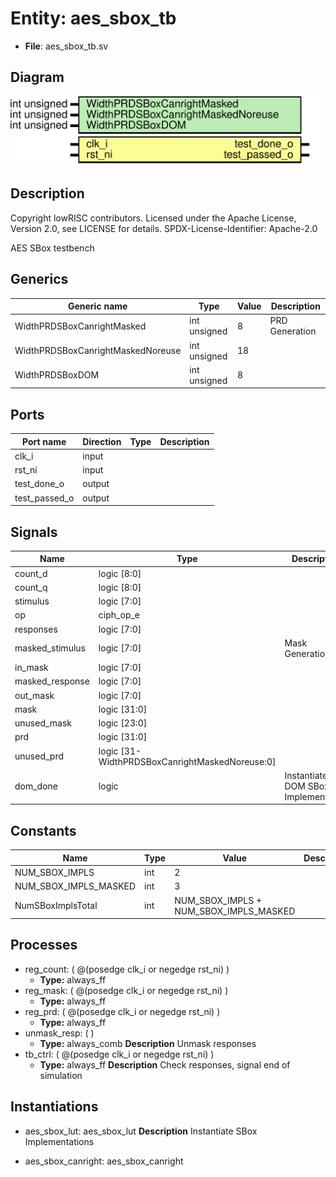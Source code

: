 # Entity: aes_sbox_tb

- **File**: aes_sbox_tb.sv
## Diagram

![Diagram](aes_sbox_tb.svg "Diagram")
## Description

 Copyright lowRISC contributors.
 Licensed under the Apache License, Version 2.0, see LICENSE for details.
 SPDX-License-Identifier: Apache-2.0

 AES SBox testbench

## Generics

| Generic name                      | Type         | Value | Description      |
| --------------------------------- | ------------ | ----- | ---------------- |
| WidthPRDSBoxCanrightMasked        | int unsigned | 8     |  PRD Generation  |
| WidthPRDSBoxCanrightMaskedNoreuse | int unsigned | 18    |                  |
| WidthPRDSBoxDOM                   | int unsigned | 8     |                  |
## Ports

| Port name     | Direction | Type | Description |
| ------------- | --------- | ---- | ----------- |
| clk_i         | input     |      |             |
| rst_ni        | input     |      |             |
| test_done_o   | output    |      |             |
| test_passed_o | output    |      |             |
## Signals

| Name            | Type                                           | Description                           |
| --------------- | ---------------------------------------------- | ------------------------------------- |
| count_d         | logic [8:0]                                    |                                       |
| count_q         | logic [8:0]                                    |                                       |
| stimulus        | logic [7:0]                                    |                                       |
| op              | ciph_op_e                                      |                                       |
| responses       | logic [7:0]                                    |                                       |
| masked_stimulus | logic  [7:0]                                   |  Mask Generation                      |
| in_mask         | logic  [7:0]                                   |                                       |
| masked_response | logic  [7:0]                                   |                                       |
| out_mask        | logic  [7:0]                                   |                                       |
| mask            | logic [31:0]                                   |                                       |
| unused_mask     | logic [23:0]                                   |                                       |
| prd             | logic                                   [31:0] |                                       |
| unused_prd      | logic [31-WidthPRDSBoxCanrightMaskedNoreuse:0] |                                       |
| dom_done        | logic                                          |  Instantiate DOM SBox Implementation  |
## Constants

| Name                  | Type | Value                                  | Description |
| --------------------- | ---- | -------------------------------------- | ----------- |
| NUM_SBOX_IMPLS        | int  | 2                                      |             |
| NUM_SBOX_IMPLS_MASKED | int  | 3                                      |             |
| NumSBoxImplsTotal     | int  | NUM_SBOX_IMPLS + NUM_SBOX_IMPLS_MASKED |             |
## Processes
- reg_count: ( @(posedge clk_i or negedge rst_ni) )
  - **Type:** always_ff
- reg_mask: ( @(posedge clk_i or negedge rst_ni) )
  - **Type:** always_ff
- reg_prd: ( @(posedge clk_i or negedge rst_ni) )
  - **Type:** always_ff
- unmask_resp: (  )
  - **Type:** always_comb
**Description**
 Unmask responses 
- tb_ctrl: ( @(posedge clk_i or negedge rst_ni) )
  - **Type:** always_ff
**Description**
 Check responses, signal end of simulation 
## Instantiations

- aes_sbox_lut: aes_sbox_lut
**Description**
 Instantiate SBox Implementations

- aes_sbox_canright: aes_sbox_canright
